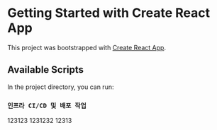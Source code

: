 # Getting Started with Create React App

This project was bootstrapped with [Create React App](https://github.com/facebook/create-react-app).

## Available Scripts

In the project directory, you can run:

### `인프라 CI/CD 및 배포 작업 `

123123
1231232
12313
